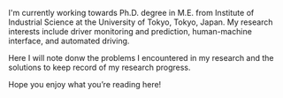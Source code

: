 I'm currently working towards Ph.D. degree in M.E. from Institute of Industrial Science at the University of Tokyo, Tokyo, Japan. My research interests include driver monitoring and prediction, human-machine interface, and automated driving.

Here I will note donw the problems I encountered in my research and the solutions to keep record of my research progress.

Hope you enjoy what you’re reading here!
